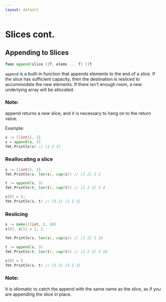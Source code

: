 ```yaml
---
layout: default
---
```


# Slices cont.

## Appending to Slices
```go
func append(slice []T, elems ... T) []T
```

`append` is a built-in function that appends elements to the end of a slice.
If the slice has sufficient capacity, then the destination is resliced
to accommodate the new elements. If there isn't enough room, a new underlying
array will be allocated.

### Note:
append returns a _new_ slice, and it is necessary to hang on to the return value.

Example:
```go
s := []int{1, 2}
s = append(s, 3)
fmt.Println(s) // [1 2 3]
```

### Reallocating a slice
```go
s := []int{1, 2}
fmt.Println(s, len(s), cap(s)) // [1 2] 2 2

t := append(s, 3)
fmt.Println(t, len(t), cap(t)) // [1 2 3] 3 4

s[0] = 5;
fmt.Println(s, t) // [5 2] [1 2 3]
```


### Reslicing
```go
s := make([]int, 2, 10)
s[0], s[1] = 1, 2

fmt.Println(s, len(s), cap(s)) // [1 2] 2 10

t := append(s, 3)
fmt.Println(t, len(t), cap(t)) // [1 2 3] 3 10

s[0] = 5
fmt.Println(s, t) // [5 2] [5 2 3]
```

### Note:
It is idiomatic to catch the append with the same name as the slice, as if
you are appending the slice in place.

